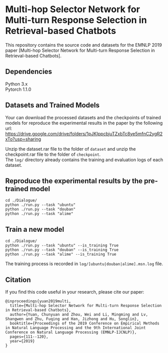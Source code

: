 # Multi-hop Selector Network for Multi-turn Response Selection in Retrieval-based Chatbots
This repository contains the source code and datasets for the EMNLP 2019 paper [Multi-hop Selector Network for Multi-turn Response Selection in Retrieval-based Chatbots]. <br>


## Dependencies
Python 3.x <br>
Pytorch 1.1.0

## Datasets and Trained Models
Your can download the processed datasets and the checkpoints of trained models for reproduce the experimental results in the paper by the following url: <br>
https://drive.google.com/drive/folders/1pJKIppcbjuTZxbTc8ye5mfnC2ygR2xTo?usp=sharing

Unzip the dataset.rar file to the folder of ```dataset``` and unzip the checkpoint.rar file to the folder of ```checkpoint```. <br>
The ```log/``` directory already contains the training and evaluation logs of each dataset.

## Reproduce the experimental results by the pre-trained model
```
cd ./Dialogue/
python ./run.py --task "ubuntu"
python ./run.py --task "douban"
python ./run.py --task "alime"
```

## Train a new model
```
cd ./Dialogue/
python ./run.py --task "ubuntu" --is_training True
python ./run.py --task "douban" --is_training True
python ./run.py --task "alime" --is_training True
```
The training process is recorded in ```log/[ubuntu|douban|alime].msn.log``` file.


## Citation
If you find this code useful in your research, please cite our paper:
```
@inproceedings{yuan2019multi,
  title={Multi-hop Selector Network for Multi-turn Response Selection in Retrieval-based Chatbots},
  author={Yuan, Chunyuan and Zhou, Wei and Li, Mingming and Lv, Shangwen and Zhu, Fuqing and Han, Jizhong and Hu, Songlin},
  booktitle={Proceedings of the 2019 Conference on Empirical Methods in Natural Language Processing and the 9th International Joint Conference on Natural Language Processing (EMNLP-IJCNLP)},
  pages={111--120},
  year={2019}
}
```
